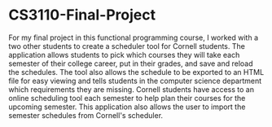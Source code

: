 # CS3110-Final-Project
For my final project in this functional programming course, I worked with a two other students to create a scheduler tool for Cornell students. The application allows students to pick which courses they will take each semester of their college career, put in their grades, and save and reload the schedules. The tool also allows the schedule to be exported to an HTML file for easy viewing and tells students in the computer science department which requirements they are missing. Cornell students have access to an online scheduling tool each semester to help plan their courses for the upcoming semester. This application also allows the user to import the semester schedules from Cornell's scheduler.
